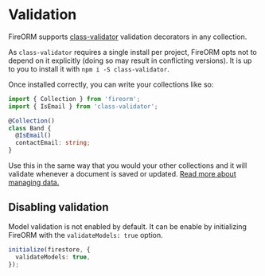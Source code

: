 # Validation

FireORM supports [class-validator](https://github.com/typestack/class-validator) validation decorators in any collection.

As `class-validator` requires a single install per project, FireORM opts not to depend on it explicitly (doing so may result in conflicting versions). It is up to you to install it with `npm i -S class-validator`.

Once installed correctly, you can write your collections like so:

```typescript
import { Collection } from 'fireorm';
import { IsEmail } from 'class-validator';

@Collection()
class Band {
  @IsEmail()
  contactEmail: string;
}
```

Use this in the same way that you would your other collections and it will validate whenever a document is saved or updated. [Read more about managing data.](Manage_Data.md)

## Disabling validation

Model validation is not enabled by default. It can be enable by initializing FireORM with the `validateModels: true` option.

```typescript
initialize(firestore, {
  validateModels: true,
});
```
